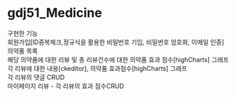 # gdj51_Medicine
구현한 기능
<br>
회원가입[ID중복체크,정규식을 활용한 비밀번호 기입, 비밀번호 암호화, 이메일 인증]
<br>
의약품 목록
<br>
해당 의약품에 대한 리뷰 및 총 리뷰건수에 대한 의약품 효과 점수[highCharts] 그래프
<br>
각 리뷰에 대한 내용[ckeditor], 의약품 효과점수[highCharts] 그래프
<br>
각 리뷰의 댓글 CRUD
<br>
마이페이지 리뷰 - 각 리뷰의 효과 점수CRUD
<br>
